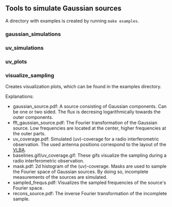 ## Tools to simulate Gaussian sources

A directory with examples is created by running `make examples`.

### gaussian_simulations



### uv_simulations



### uv_plots



### visualize_sampling
Creates visualization plots, which can be found in the examples directory.

Explanations:
* gaussian_source.pdf: A source consisting of Gaussian components. Can be one or two sided.
  The flux is decresing logarithmically towards the outer components.
* fft_gaussian_source.pdf: The Fourier transformation of the Gaussian source. Low frequencies 
  are located at the center, higher frequencies at the outer parts.
* uv_coverage.pdf: Simulated (uv)-coverage for a radio interferometric observation. The used antenna
  positions correspond to the layout of the [VLBA](https://science.nrao.edu/facilities/vlba/introduction-to-the-VLBA).
* baselines.gif/uv_coverage.gif: These gifs visualize the sampling during a radio interferometric observation.
* mask.pdf: 2d histogram of the (uv)-coverage. Masks are used to sample the Fourier space of Gaussian sources. By
  doing so, incomplete measurements of the sources are simulated.
* sampled_frequs.pdf: Visualizes the sampled frequencies of the source's Fourier space.
* recons_source.pdf: The inverse Fourier transformation of the incomplete sample.